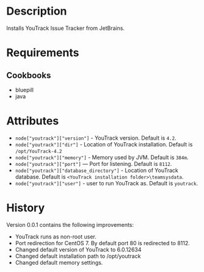 # Description

Installs YouTrack Issue Tracker from JetBrains.

# Requirements

## Cookbooks

* bluepill
* java

# Attributes

* `node["youtrack"]["version"]` - YouTrack version. Default is `4.2`.
* `node["youtrack"]["dir"]` - Location of YouTrack installation. Default is
  `/opt/YouTrack-4.2`
* `node["youtrack"]["memory"]` - Memory used by JVM. Default is `384m`.
* `node["youtrack"]["port"]` — Port for listening. Default is `8112`.
* `node["youtrack"]["database_directory"]` - Location of YouTrack database. Default is `<YouTrack installation folder>\teamsysdata`.
* `node["youtrack"]["user"]` - user to run YouTrack as. Default is `youtrack`.

# History
Version 0.0.1 contains the following improvements:

* YouTrack runs as non-root user.
* Port redirection for CentOS 7. By default port 80 is redirected to 8112.
* Changed default version of YouTrack to 6.0.12634
* Changed default installation path to /opt/youtrack
* Changed default memory settings.



